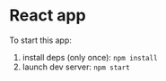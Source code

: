 # React app

To start this app:

1. install deps (only once): `npm install`
2. launch dev server: `npm start`
